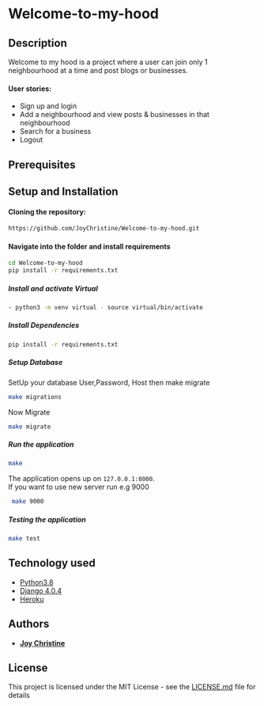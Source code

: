# Welcome-to-my-hood


## Description
Welcome to my hood is a project where a user can join only 1 neighbourhood at a time and post blogs or businesses.
#### User stories: 
* Sign up and login
* Add a neighbourhood and view posts & businesses in that neighbourhood
* Search for a business
* Logout


## Prerequisites

## Setup and Installation  

  
#### Cloning the repository:  
 ```bash 
https://github.com/JoyChristine/Welcome-to-my-hood.git
```
#### Navigate into the folder and install requirements  
 ```bash 
cd Welcome-to-my-hood 
pip install -r requirements.txt 
```
##### Install and activate Virtual  
 ```bash 
- python3 -m venv virtual - source virtual/bin/activate  
```  
##### Install Dependencies  
 ```bash 
 pip install -r requirements.txt 
```  
 ##### Setup Database  
  SetUp your database User,Password, Host then make migrate  
 ```bash 
make migrations
 ``` 
 Now Migrate  
 ```bash 
 make migrate 
```
##### Run the application  
 ```bash 
 make
``` 
The application opens up on `127.0.0.1:8000`. <br>
If you want to use new server run e.g 9000
```bash 
 make 9000
```
##### Testing the application  
 ```bash 
 make test
```


  
## Technology used  
  
* [Python3.8](https://www.python.org/)  
* [Django 4.0.4](https://docs.djangoproject.com/en/4.0/)  
* [Heroku](https://heroku.com)  
  


## Authors

* **[Joy Christine](https://github.com/JoyChristine)** 



## License

This project is licensed under the MIT License - see the [LICENSE.md](LICENSE.md) file for details
